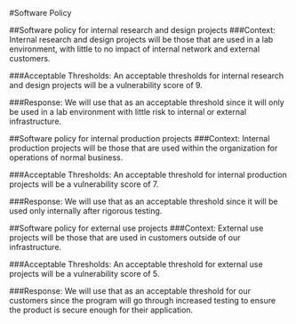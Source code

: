 #Software Policy

##Software policy for internal research and design projects
###Context:
Internal research and design projects will be those that are used in a lab environment, with little to no impact of internal network and external customers.

###Acceptable Thresholds:
An acceptable thresholds for internal research and design projects will be a vulnerability score of 9.

###Response:
We will use that as an acceptable threshold since it will only be used in a lab environment with little risk to internal or external infrastructure.

##Software policy for internal production projects
###Context:
Internal production projects will be those that are used within the organization for operations of normal business.

###Acceptable Thresholds: 
An acceptable threshold for internal production projects will be a vulnerability score of 7.

###Response:
We will use that as an acceptable threshold since it will be used only internally after rigorous testing.

##Software policy for external use projects
###Context:
External use projects will be those that are used in customers outside of our infrastructure.

###Acceptable Thresholds:
An acceptable threshold for external use projects will be a vulnerability score of 5.

###Response:
We will use that as an acceptable threshold for our customers since the program will go through increased testing to ensure the product is secure enough for their application.
